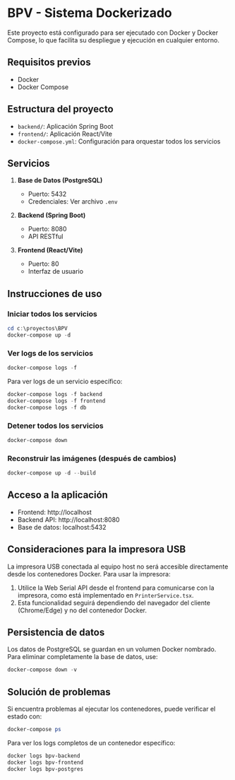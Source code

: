 # BPV - Sistema Dockerizado

Este proyecto está configurado para ser ejecutado con Docker y Docker Compose, lo que facilita su despliegue y ejecución en cualquier entorno.

## Requisitos previos

- Docker
- Docker Compose

## Estructura del proyecto

- `backend/`: Aplicación Spring Boot
- `frontend/`: Aplicación React/Vite
- `docker-compose.yml`: Configuración para orquestar todos los servicios

## Servicios

1. **Base de Datos (PostgreSQL)**
   - Puerto: 5432
   - Credenciales: Ver archivo `.env`

2. **Backend (Spring Boot)**
   - Puerto: 8080
   - API RESTful

3. **Frontend (React/Vite)**
   - Puerto: 80
   - Interfaz de usuario

## Instrucciones de uso

### Iniciar todos los servicios

```powershell
cd c:\proyectos\BPV
docker-compose up -d
```

### Ver logs de los servicios

```powershell
docker-compose logs -f
```

Para ver logs de un servicio específico:

```powershell
docker-compose logs -f backend
docker-compose logs -f frontend
docker-compose logs -f db
```

### Detener todos los servicios

```powershell
docker-compose down
```

### Reconstruir las imágenes (después de cambios)

```powershell
docker-compose up -d --build
```

## Acceso a la aplicación

- Frontend: http://localhost
- Backend API: http://localhost:8080
- Base de datos: localhost:5432

## Consideraciones para la impresora USB

La impresora USB conectada al equipo host no será accesible directamente desde los contenedores Docker. Para usar la impresora:

1. Utilice la Web Serial API desde el frontend para comunicarse con la impresora, como está implementado en `PrinterService.tsx`.
2. Esta funcionalidad seguirá dependiendo del navegador del cliente (Chrome/Edge) y no del contenedor Docker.

## Persistencia de datos

Los datos de PostgreSQL se guardan en un volumen Docker nombrado. Para eliminar completamente la base de datos, use:

```powershell
docker-compose down -v
```

## Solución de problemas

Si encuentra problemas al ejecutar los contenedores, puede verificar el estado con:

```powershell
docker-compose ps
```

Para ver los logs completos de un contenedor específico:

```powershell
docker logs bpv-backend
docker logs bpv-frontend
docker logs bpv-postgres
```
